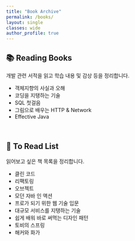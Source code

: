 ```yaml
---
title: "Book Archive"
permalink: /books/
layout: single
classes: wide
author_profile: true
---
```


## 📚 Reading Books

개발 관련 서적을 읽고 학습 내용 및 감상 등을 정리합니다.

* 객체지향의 사실과 오해
* 코딩을 지탱하는 기술
* SQL 첫걸음
* 그림으로 배우는 HTTP & Network
* Effective Java

<br>

## 📖 To Read List

읽어보고 싶은 책 목록을 정리합니다.

* 클린 코드
* 리팩토링
* 오브젝트
* 모던 자바 인 액션
* 프로가 되기 위한 웹 기술 입문
* 대규모 서비스를 지탱하는 기술
* 쉽게 배워 바로 써먹는 디자인 패턴
* 토비의 스프링
* 해커와 화가
